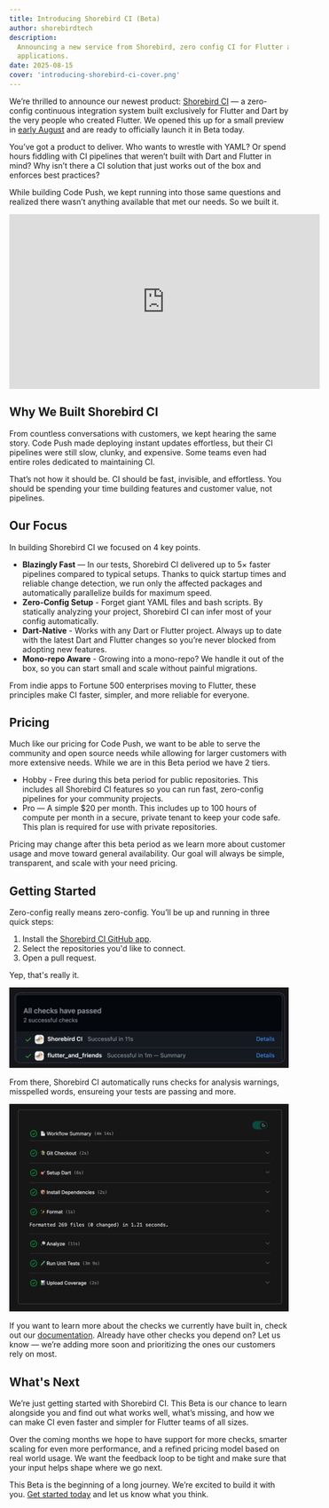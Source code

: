 ```yaml
---
title: Introducing Shorebird CI (Beta)
author: shorebirdtech
description:
  Announcing a new service from Shorebird, zero config CI for Flutter and Dart
  applications.
date: 2025-08-15
cover: 'introducing-shorebird-ci-cover.png'
---
```


We’re thrilled to announce our newest product:
[Shorebird CI](https://ci.shorebird.dev) — a zero-config continuous integration
system built exclusively for Flutter and Dart by the very people who created
Flutter. We opened this up for a small preview in
[early August](https://x.com/shorebirddev/status/1950593850965459226) and are
ready to officially launch it in Beta today.

You’ve got a product to deliver. Who wants to wrestle with YAML? Or spend hours
fiddling with CI pipelines that weren’t built with Dart and Flutter in mind? Why
isn’t there a CI solution that just works out of the box and enforces best
practices?

While building Code Push, we kept running into those same questions and realized
there wasn’t anything available that met our needs. So we built it.

<iframe width="560" height="315" src="https://www.youtube.com/embed/ZMMV418Dt80?si=Ec4cphd4vm1WFBEI" style="display:block;margin: 0 auto;" title="YouTube video player" frameborder="0" allow="accelerometer; autoplay; clipboard-write; encrypted-media; gyroscope; picture-in-picture; web-share" referrerpolicy="strict-origin-when-cross-origin" allowfullscreen></iframe>

## Why We Built Shorebird CI

From countless conversations with customers, we kept hearing the same story.
Code Push made deploying instant updates effortless, but their CI pipelines were
still slow, clunky, and expensive. Some teams even had entire roles dedicated to
maintaining CI.

That’s not how it should be. CI should be fast, invisible, and effortless. You
should be spending your time building features and customer value, not
pipelines.

## Our Focus

In building Shorebird CI we focused on 4 key points.

- **Blazingly Fast** — In our tests, Shorebird CI delivered up to 5× faster
  pipelines compared to typical setups. Thanks to quick startup times and
  reliable change detection, we run only the affected packages and automatically
  parallelize builds for maximum speed.
- **Zero-Config Setup** - Forget giant YAML files and bash scripts. By
  statically analyzing your project, Shorebird CI can infer most of your config
  automatically.
- **Dart-Native** - Works with any Dart or Flutter project. Always up to date
  with the latest Dart and Flutter changes so you’re never blocked from adopting
  new features.
- **Mono-repo Aware** - Growing into a mono-repo? We handle it out of the box,
  so you can start small and scale without painful migrations.

From indie apps to Fortune 500 enterprises moving to Flutter, these principles
make CI faster, simpler, and more reliable for everyone.

## Pricing

Much like our pricing for Code Push, we want to be able to serve the community
and open source needs while allowing for larger customers with more extensive
needs. While we are in this Beta period we have 2 tiers.

- Hobby - Free during this beta period for public repositories. This includes
  all Shorebird CI features so you can run fast, zero-config pipelines for your
  community projects.
- Pro — A simple $20 per month. This includes up to 100 hours of compute per
  month in a secure, private tenant to keep your code safe. This plan is
  required for use with private repositories.

Pricing may change after this beta period as we learn more about customer usage
and move toward general availability. Our goal will always be simple,
transparent, and scale with your need pricing.

## Getting Started

Zero-config really means zero-config. You’ll be up and running in three quick
steps:

1. Install the [Shorebird CI GitHub app](https://github.com/apps/shorebird-ci).
2. Select the repositories you'd like to connect.
3. Open a pull request.

Yep, that's really it.

![Showing Shorebird CI in GitHub Checks in a PR](../../assets/blog/introducing-shorebird-ci/shorebird_ci_in_github_checks.png)

From there, Shorebird CI automatically runs checks for analysis warnings,
misspelled words, ensureing your tests are passing and more.

![Output of Shorebird CI](../../assets/blog/introducing-shorebird-ci/shorebird_ci_output.png)

If you want to learn more about the checks we currently have built in, check out
our [documentation](https://docs.shorebird.dev/ci/checks). Already have other
checks you depend on? Let us know — we’re adding more soon and prioritizing the
ones our customers rely on most.

## What's Next

We’re just getting started with Shorebird CI. This Beta is our chance to learn
alongside you and find out what works well, what’s missing, and how we can make
CI even faster and simpler for Flutter teams of all sizes.

Over the coming months we hope to have support for more checks, smarter scaling
for even more performance, and a refined pricing model based on real world
usage. We want the feedback loop to be tight and make sure that your input helps
shape where we go next.

This Beta is the beginning of a long journey. We’re excited to build it with
you. [Get started today](https://ci.shorebird.dev) and let us know what you
think.
